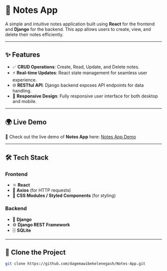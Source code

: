 # 📝 Notes App

A simple and intuitive notes application built using **React** for the frontend and **Django** for the backend. This app allows users to create, view, and delete their notes efficiently.

---

## ✨ Features

- ✅ **CRUD Operations**: Create, Read, Update, and Delete notes.
- ⚡ **Real-time Updates**: React state management for seamless user experience.
- 🌐 **RESTful API**: Django backend exposes API endpoints for data handling.
- 📱 **Responsive Design**: Fully responsive user interface for both desktop and mobile.

---

## 🌍 Live Demo

🚀 Check out the live demo of **Notes App** here: [Notes App Demo](https://notes-app-1-qi5b.onrender.com)  

---

## 🛠️ Tech Stack

### Frontend
- ⚛️ **React**
- 🔗 **Axios** (for HTTP requests)
- 🎨 **CSS Modules / Styled Components** (for styling)

### Backend
- 🐍 **Django**
- ⚙️ **Django REST Framework**
- 🗄️ **SQLite**

---

## 🚀 Clone the Project

   ```bash
   git clone https://github.com/dagemawibekelenegash/Notes-App.git
   ```

